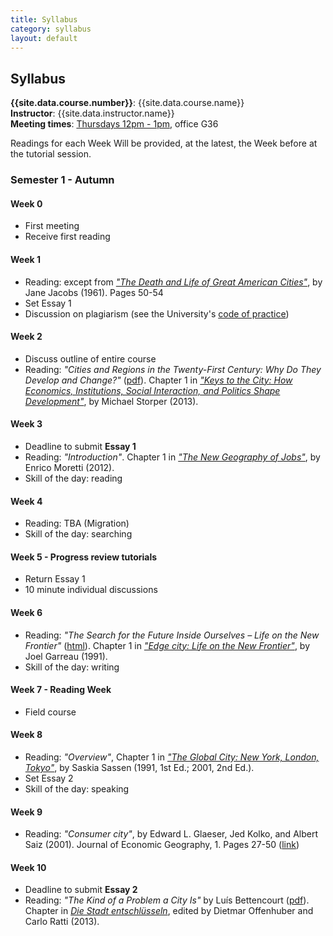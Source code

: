 ```yaml
---
title: Syllabus
category: syllabus
layout: default
---
```


## Syllabus

**{{site.data.course.number}}**: {{site.data.course.name}}  
**Instructor**: {{site.data.instructor.name}}  
**Meeting times**: [Thursdays 12pm - 1pm](http://darribas.org/GGM-105_14-15/), office G36

Readings for each Week Will be provided, at the latest, the Week before at the
tutorial session.

### Semester 1 - Autumn

#### Week 0

* First meeting
* Receive first reading

#### Week 1

* Reading: except from [*"The Death and Life of Great American Cities"*](https://en.Wikipedia.org/Wiki/The_Death_and_Life_of_Great_American_Cities), by Jane
Jacobs (1961). Pages 50-54
* Set Essay 1
* Discussion on plagiarism (see the University's [code of practice](http://WWW.as.bham.ac.uk/study/support/sca/plagiarism.shtml))

#### Week 2

* Discuss outline of entire course
* Reading: *"Cities and Regions in the Twenty-First Century: Why Do They Develop and Change?"* ([pdf](http://press.princeton.edu/chapters/i10022.pdf)). Chapter 1 in [*"Keys to the City: How Economics, Institutions,
  Social Interaction, and Politics Shape Development"*](http://press.princeton.edu/titles/10022.html), by Michael Storper (2013).

#### Week 3

* Deadline to submit **Essay 1**
* Reading: *"Introduction"*. Chapter 1 in [*"The New Geography of Jobs"*](http://www.hmhbooks.com/newgeographyofjobs/), by Enrico Moretti (2012).
* Skill of the day: reading

#### Week 4

* Reading: TBA (Migration)
* Skill of the day: searching

#### Week 5 - Progress review tutorials

* Return Essay 1
* 10 minute individual discussions

#### Week 6

* Reading: *"The Search for the Future Inside Ourselves – Life on the New Frontier"* ([html](http://www.garreau.com/main.cfm?action=chapters&id=2)). Chapter 1 in [*"Edge city: Life on the New Frontier"*](http://www.garreau.com/main.cfm?action=book&id=1), by Joel Garreau (1991).
* Skill of the day: writing

#### Week 7 - Reading Week

* Field course

#### Week 8

* Reading: *"Overview"*, Chapter 1 in [*"The Global City: New York, London,
  Tokyo"*](http://press.princeton.edu/titles/6943.html), by Saskia Sassen
  (1991, 1st Ed.; 2001, 2nd Ed.).
* Set Essay 2
* Skill of the day: speaking

#### Week 9

* Reading: *"Consumer city"*, by Edward L. Glaeser, Jed Kolko, and Albert Saiz
  (2001). Journal of Economic Geography, 1. Pages 27-50 ([link](http://joeg.oxfordjournals.org/content/1/1/27.short))

#### Week 10

* Deadline to submit **Essay 2**
* Reading: *"The Kind of a Problem a City Is"* by Luís Bettencourt ([pdf](http://www.santafe.edu/media/workingpapers/13-03-008.pdf)). Chapter in [*Die Stadt entschlüsseln*](http://www.degruyter.com/viewbooktoc/product/206812), edited by Dietmar Offenhuber and Carlo Ratti (2013).



